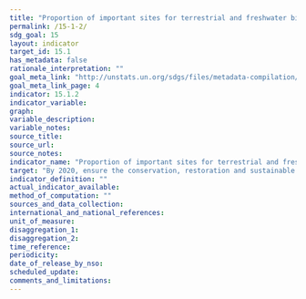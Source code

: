```yaml
---
title: "Proportion of important sites for terrestrial and freshwater biodiversity that are covered by protected areas, by ecosystem type"
permalink: /15-1-2/
sdg_goal: 15
layout: indicator
target_id: 15.1
has_metadata: false
rationale_interpretation: ""
goal_meta_link: "http://unstats.un.org/sdgs/files/metadata-compilation/Metadata-Goal-15.pdf"
goal_meta_link_page: 4
indicator: 15.1.2
indicator_variable: 
graph: 
variable_description: 
variable_notes: 
source_title: 
source_url: 
source_notes: 
indicator_name: "Proportion of important sites for terrestrial and freshwater biodiversity that are covered by protected areas, by ecosystem type"
target: "By 2020, ensure the conservation, restoration and sustainable use of terrestrial and inland freshwater ecosystems and their services, in particular forests, wetlands, mountains and drylands, in line with obligations under international agreements."
indicator_definition: ""
actual_indicator_available: 
method_of_computation: ""
sources_and_data_collection: 
international_and_national_references: 
unit_of_measure: 
disaggregation_1: 
disaggregation_2: 
time_reference: 
periodicity: 
date_of_release_by_nso: 
scheduled_update: 
comments_and_limitations: 
---
```


